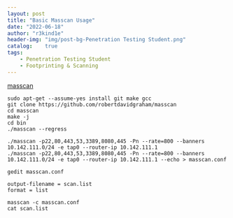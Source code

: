 ```yaml
---
layout: post
title: "Basic Masscan Usage"
date: "2022-06-18"
author: "r3kind1e"
header-img: "img/post-bg-Penetration Testing Student.png"
catalog:    true
tags: 
    - Penetration Testing Student
    - Footprinting & Scanning
---
```


[masscan](https://github.com/robertdavidgraham/masscan)

```
sudo apt-get --assume-yes install git make gcc
git clone https://github.com/robertdavidgraham/masscan
cd masscan
make -j
cd bin
./masscan --regress
```

```
./masscan -p22,80,443,53,3389,8080,445 -Pn --rate=800 --banners 10.142.111.0/24 -e tap0 --router-ip 10.142.111.1
./masscan -p22,80,443,53,3389,8080,445 -Pn --rate=800 --banners 10.142.111.0/24 -e tap0 --router-ip 10.142.111.1 --echo > masscan.conf
```

```
gedit masscan.conf

output-filename = scan.list
format = list
```

```
masscan -c masscan.conf
cat scan.list
```
